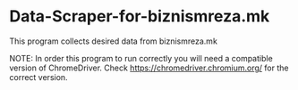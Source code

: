 # Data-Scraper-for-biznismreza.mk
This program collects desired data from biznismreza.mk

NOTE: In order this program to run correctly you will need a compatible version of ChromeDriver. Check https://chromedriver.chromium.org/ for the correct version.
